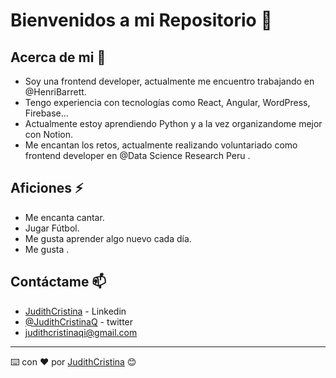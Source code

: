 #  Bienvenidos a mi Repositorio 👋

## Acerca de mi 🚀

* Soy una frontend developer, actualmente me encuentro trabajando en @HenriBarrett.
* Tengo experiencia con tecnologías como React, Angular, WordPress, Firebase...
* Actualmente estoy aprendiendo Python y a la vez organizandome mejor con Notion.
* Me encantan los retos, actualmente  realizando voluntariado como frontend developer en @Data Science Research Peru .

## Aficiones ⚡

* Me encanta cantar.
* Jugar Fútbol.
* Me gusta aprender algo nuevo cada día.
* Me gusta .

## Contáctame 📫

* [JudithCristina](https://www.linkedin.com/in/judithcristina/) - Linkedin
* [@JudithCristinaQ](https://twitter.com/JudithCristinaQ) - twitter
* judithcristinaqi@gmail.com


---
⌨️ con ❤️ por [JudithCristina](https://judithcristina.github.io/My-portfolio/index.html) 😊


